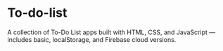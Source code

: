 # To-do-list
A collection of To-Do List apps built with HTML, CSS, and JavaScript — includes basic, localStorage, and Firebase cloud versions. 
